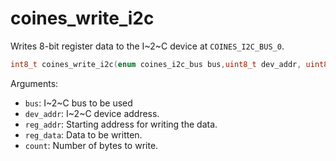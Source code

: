 # coines_write_i2c
Writes 8-bit register data to the I~2~C device at `COINES_I2C_BUS_0`.

```C
int8_t coines_write_i2c(enum coines_i2c_bus bus,uint8_t dev_addr, uint8_t reg_addr, uint8_t *reg_data, uint16_t count);
```

Arguments:

- `bus`: I~2~C bus to be used
- `dev_addr`: I~2~C device address.
- `reg_addr`: Starting address for writing the data.
- `reg_data`: Data to be written.
- `count`: Number of bytes to write.